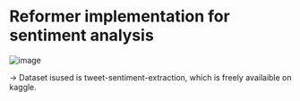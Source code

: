 # Reformer implementation for sentiment analysis
![image](https://github.com/SankarshanaaSagaram/reformer/assets/95437103/6740e007-f7d5-4704-a9ae-2934017cb9bd)


-> Dataset isused is tweet-sentiment-extraction, which is freely availaible on kaggle.
